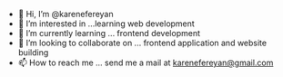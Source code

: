 - 👋 Hi, I’m @karenefereyan
- 👀 I’m interested in ...learning web development
- 🌱 I’m currently learning ... frontend development
- 💞️ I’m looking to collaborate on ... frontend application and website building
- 📫 How to reach me ... send me a mail at karenefereyan@gmail.com

<!---
karenefereyan/karenefereyan is a ✨ special ✨ repository because its `README.md` (this file) appears on your GitHub profile.
You can click the Preview link to take a look at your changes.
--->

